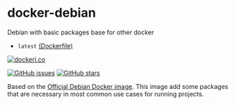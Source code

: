 # docker-debian
Debian with basic packages base for other docker

* `latest` [(Dockerfile)](https://github.com/zercle/docker-debian/blob/master/Dockerfile)

[![dockeri.co](https://dockerico.blankenship.io/image/zercle/docker-debian "dockeri.co")](https://hub.docker.com/repository/docker/zercle/docker-debian)

[![GitHub issues](https://img.shields.io/github/issues/zercle/docker-debian.svg "GitHub issues")](https://github.com/zercle/docker-debian)
[![GitHub stars](https://img.shields.io/github/stars/zercle/docker-debian.svg "GitHub stars")](https://github.com/zercle/docker-debian)

Based on the [Official Debian Docker image](https://hub.docker.com/r/_/debian/ "official image").
This image add some packages that are necessary in most common use cases for running projects.
